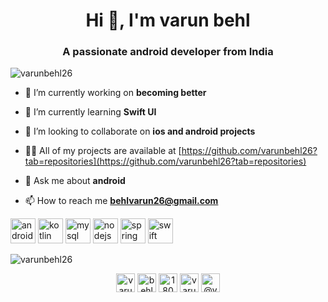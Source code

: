 
<h1 align="center">Hi 👋, I'm varun behl</h1>
<h3 align="center">A passionate android developer from India</h3>

<p align="left"> <img src="https://komarev.com/ghpvc/?username=varunbehl26" alt="varunbehl26" /> </p>

- 🔭 I’m currently working on **becoming better**

- 🌱 I’m currently learning **Swift UI**

- 👯 I’m looking to collaborate on **ios and android projects**

- 👨‍💻 All of my projects are available at [https://github.com/varunbehl26?tab=repositories](https://github.com/varunbehl26?tab=repositories)

- 💬 Ask me about **android**

- 📫 How to reach me **behlvarun26@gmail.com**

<p align="left"><img src="https://devicons.github.io/devicon/devicon.git/icons/android/android-original-wordmark.svg" alt="android" width="40" height="40"/> <img src="https://www.vectorlogo.zone/logos/kotlinlang/kotlinlang-icon.svg" alt="kotlin" width="40" height="40"/> <img src="https://devicons.github.io/devicon/devicon.git/icons/mysql/mysql-original-wordmark.svg" alt="mysql" width="40" height="40"/> <img src="https://devicons.github.io/devicon/devicon.git/icons/nodejs/nodejs-original-wordmark.svg" alt="nodejs" width="40" height="40"/>
<img src="https://www.vectorlogo.zone/logos/springio/springio-icon.svg" alt="spring" width="40" height="40"/> <img src="https://devicons.github.io/devicon/devicon.git/icons/swift/swift-original-wordmark.svg" alt="swift" width="40" height="40"/></p><p><img align="center" src="https://github-readme-stats.vercel.app/api/top-langs/?username=varunbehl26&layout=compact&hide=html" alt="varunbehl26" /></p>

<p align="center">
<a href="https://twitter.com/varunbehl26" target="blank"><img align="center" src="https://cdn.jsdelivr.net/npm/simple-icons@3.0.1/icons/twitter.svg" alt="varunbehl26" height="30" width="30" /></a>
<a href="https://linkedin.com/in/behlvarun" target="blank"><img align="center" src="https://cdn.jsdelivr.net/npm/simple-icons@3.0.1/icons/linkedin.svg" alt="behlvarun" height="30" width="30" /></a>
<a href="https://stackoverflow.com/users/1804241" target="blank"><img align="center" src="https://cdn.jsdelivr.net/npm/simple-icons@3.0.1/icons/stackoverflow.svg" alt="1804241" height="30" width="30" /></a>
<a href="https://fb.com/varunbehl26" target="blank"><img align="center" src="https://cdn.jsdelivr.net/npm/simple-icons@3.0.1/icons/facebook.svg" alt="varunbehl26" height="30" width="30" /></a>
<a href="https://medium.com/@varunbehl26" target="blank"><img align="center" src="https://cdn.jsdelivr.net/npm/simple-icons@3.0.1/icons/medium.svg" alt="@varunbehl26" height="30" width="30" /></a>
</p>
